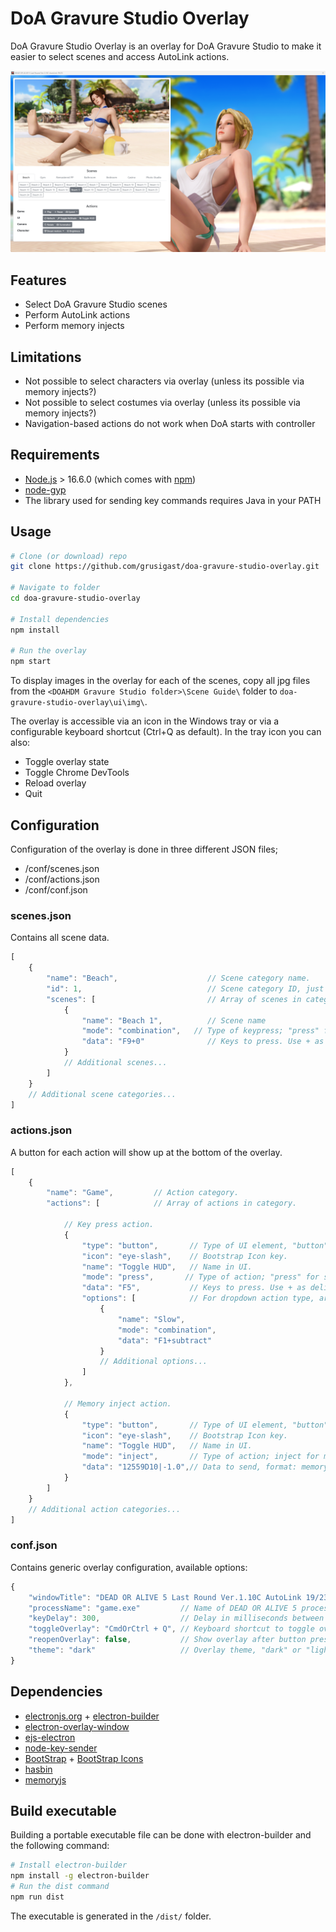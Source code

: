 # DoA Gravure Studio Overlay

DoA Gravure Studio Overlay is an overlay for DoA Gravure Studio to make it easier to select scenes and access AutoLink actions.

![Screenshot of overlay](screenshot.png?raw=true "Screenshot of overlay")

## Features
* Select DoA Gravure Studio scenes
* Perform AutoLink actions
* Perform memory injects

## Limitations
* Not possible to select characters via overlay (unless its possible via memory injects?)
* Not possible to select costumes via overlay (unless its possible via memory injects?)
* Navigation-based actions do not work when DoA starts with controller


## Requirements
* [Node.js](https://nodejs.org/en/download/) > 16.6.0 (which comes with [npm](http://npmjs.com))
* [node-gyp](https://github.com/nodejs/node-gyp)
* The library used for sending key commands requires Java in your PATH


## Usage


```bash
# Clone (or download) repo 
git clone https://github.com/grusigast/doa-gravure-studio-overlay.git

# Navigate to folder
cd doa-gravure-studio-overlay

# Install dependencies
npm install

# Run the overlay
npm start
```

To display images in the overlay for each of the scenes, copy all jpg files from the `<DOAHDM Gravure Studio folder>\Scene Guide\` folder to `doa-gravure-studio-overlay\ui\img\`.


The overlay is accessible via an icon in the Windows tray or via a configurable keyboard shortcut (Ctrl+Q as default).
In the tray icon you can also:
* Toggle overlay state
* Toggle Chrome DevTools
* Reload overlay
* Quit 

## Configuration

Configuration of the overlay is done in three different JSON files;
* /conf/scenes.json
* /conf/actions.json
* /conf/conf.json


### scenes.json
Contains all scene data.

```javascript
[
    {
        "name": "Beach",                    // Scene category name.
        "id": 1,                            // Scene category ID, just a unique integer.
        "scenes": [                         // Array of scenes in category.
            {
                "name": "Beach 1",          // Scene name
                "mode": "combination",   // Type of keypress; "press" for single press, "combination" for key combinations, "sequence" for sequence of keypresses.
                "data": "F9+0"              // Keys to press. Use + as delimeter for combination and sequence keyMode.
            }
            // Additional scenes...
        ]
    }
    // Additional scene categories...
]
```


### actions.json
A button for each action will show up at the bottom of the overlay.

```javascript
[
    {
        "name": "Game",         // Action category.
        "actions": [            // Array of actions in category.

            // Key press action.
            {
                "type": "button",       // Type of UI element, "button" or "dropdown".
                "icon": "eye-slash",    // Bootstrap Icon key.
                "name": "Toggle HUD",   // Name in UI.
                "mode": "press",       // Type of action; "press" for single press, "combination" for key combinations, "sequence" for sequence of keypresses.
                "data": "F5",           // Keys to press. Use + as delimeter for combination and sequence keyMode.
                "options": [            // For dropdown action type, array of dropdown items.
                    {
                        "name": "Slow",
                        "mode": "combination",
                        "data": "F1+subtract"
                    }
                    // Additional options...
                ]
            },

            // Memory inject action.
            {
                "type": "button",       // Type of UI element, "button" or "dropdown".
                "icon": "eye-slash",    // Bootstrap Icon key.
                "name": "Toggle HUD",   // Name in UI.
                "mode": "inject",       // Type of action; inject for memory injections.
                "data": "12559D10|-1.0",// Data to send, format: memoryAddressHex|value
            }
        ]
    }
    // Additional action categories...
]
```

### conf.json
Contains generic overlay configuration, available options:

```javascript
{
    "windowTitle": "DEAD OR ALIVE 5 Last Round Ver.1.10C AutoLink 19/23",           // Title of the window to display overlay window on.
    "processName": "game.exe"         // Name of DEAD OR ALIVE 5 process, used for memory injections.
    "keyDelay": 300,                  // Delay in milliseconds between overlay hide and button presses.
    "toggleOverlay": "CmdOrCtrl + Q", // Keyboard shortcut to toggle overlay.
    "reopenOverlay": false,           // Show overlay after button pressed.
    "theme": "dark"                   // Overlay theme, "dark" or "light".
}
```

## Dependencies

- [electronjs.org](https://electronjs.org) + [electron-builder](https://www.electron.build/)
- [electron-overlay-window](https://github.com/SnosMe/electron-overlay-window)
- [ejs-electron](https://github.com/bowheart/ejs-electron)
- [node-key-sender](https://github.com/garimpeiro-it/node-key-sender)
- [BootStrap](https://getbootstrap.com/) + [BootStrap Icons](https://icons.getbootstrap.com/)
- [hasbin](https://github.com/springernature/hasbin)
- [memoryjs](https://github.com/Rob--/memoryjs)

## Build executable
Building a portable executable file can be done with electron-builder and the following command:


```bash
# Install electron-builder
npm install -g electron-builder
# Run the dist command
npm run dist
```
The executable is generated in the `/dist/` folder.

